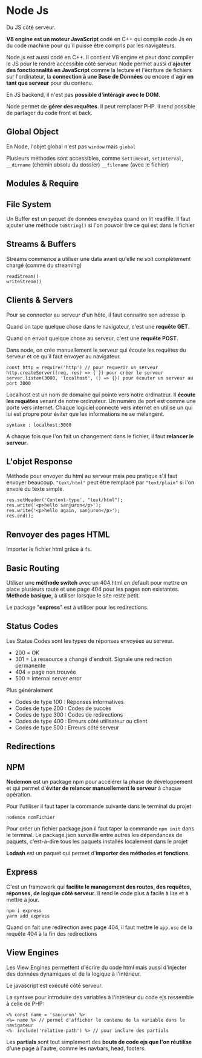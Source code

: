 Node Js
======

 Du JS côté serveur.

 **V8 engine est un moteur JavaScript** codé en C++ qui compile code Js en du code machine pour qu'il puisse être compris par les navigateurs.

 Node.js est aussi codé en C++. Il contient V8 engine et peut donc compiler le JS pour le rendre accessible côté serveur. Node permet aussi d'**ajouter des fonctionnalité en JavaScript** comme la lecture et l'écriture de fichiers sur l'ordinateur, la **connection à une Base de Données** ou encore d'**agir en tant que serveur** pour du contenu.

 En JS backend, il n'est pas **possible d'intéragir avec le DOM**.

 Node permet de **gérer des requêtes**. Il peut remplacer PHP. Il rend possible de partager du code front et back.

Global Object
------------

En Node, l'objet global n'est pas `window` mais `global`

Plusieurs méthodes sont accessibles, comme `setTimeout`, `setInterval`, `__dirname` (chemin absolu du dossier) `__filename` (avec le fichier)

Modules & Require
--------------

File System
----------

Un Buffer est un paquet de données envoyées quand on lit readfile. Il faut ajouter une méthode `toString()` si l'on pouvoir lire ce qui est dans le fichier


Streams & Buffers
---------

Streams commence à utiliser une data avant qu'elle ne soit complètement chargé (comme du streaming)

    readStream()
    writeStream()


Clients & Servers
--------------

Pour se connecter au serveur d'un hôte, il faut connaitre son adresse ip.

Quand on tape quelque chose dans le navigateur, c'est une **requête GET**.

Quand on envoit quelque chose au serveur, c'est une **requête POST**.

Dans node, on crée manuellement le serveur qui écoute les requêtes du serveur et ce qu'il faut envoyer au navigateur.

    const http = require('http') // pour requerir un serveur
    http.createServer((req, res) => { }) pour créer le serveur
    server.listen(3000, 'localhost', () => {}) pour écouter un serveur au port 3000

Localhost est un nom de domaine qui pointe vers notre ordinateur. Il **écoute les requêtes** venant de notre ordinateur. Un numéro de port est comme une porte vers internet. Chaque logiciel connecté vers internet en utilise un qui lui est propre pour éviter que les informations ne se mélangent.

    syntaxe : localhost:3000

A chaque fois que l'on fait un changement dans le fichier, il faut **relancer le serveur**.

L'objet Response
----------------

Méthode pour envoyer du html au serveur mais peu pratique s'il faut envoyer beaucoup. `"text/html"` peut être remplacé par `"text/plain"` si l'on envoie du texte simple.

    res.setHeader('Content-type', "text/html");
    res.write('<p>hello sanjuron</p>');
    res.write('<p>hello again, sanjuron</p>');
    res.end();


Renvoyer des pages HTML
---------------------

Importer le fichier html grâce à `fs`. 

Basic Routing
-----------

Utiliser une **méthode switch** avec un  404.html en default pour mettre en place plusieurs route et une page 404 pour les pages non existantes. **Méthode basique**, à utiliser lorsque le site reste petit.

Le package "**express**" est à utiliser pour les redirections.

Status Codes
-----------

Les Status Codes sont les types de réponses envoyées au serveur.

- 200 = OK
- 301 = La ressource a changé d'endroit. Signale une redirection permanente
- 404 = page non trouvée
- 500 = Internal server error

Plus généralement

- Codes de type 100 : Réponses informatives
- Codes de type 200 : Codes de succès
- Codes de type 300 : Codes de redirections
- Codes de type 400 : Erreurs côté utilisateur ou client
- Codes de type 500 : Erreurs côté serveur

Redirections
-------------


NPM
----

**Nodemon** est un package npm pour accélérer la phase de développement et qui permet d'**éviter de relancer manuellement le serveur** à chaque opération.

Pour l'utiliser il faut taper la commande suivante dans le terminal du projet

    nodemon nomFichier

Pour créer un fichier package.json il faut taper la commande `npm init` dans le terminal. Le package.json surveille entre autres les dépendances de paquets, c'est-à-dire tous les paquets installés localement dans le projet

**Lodash** est un paquet qui permet d'**importer des méthodes et fonctions**.

Express
------

C'est un framework qui **facilite le management des routes, des requêtes, réponses, de logique côté serveur**. Il rend le code plus à facile à lire et à mettre à jour.

    npm i express 
    yarn add express

Quand on fait une redirection avec page 404, il faut mettre le `app.use` de la requête 404 à la fin des redirections

View Engines
--------

Les View Engines permettent d'écrire du code html mais aussi d'injecter des données dynamiques et de la logique à l'intérieur.

Le javascript est exécuté côté serveur.

La syntaxe pour introduire des variables à l'intérieur du code ejs ressemble à celle de PHP:

    <% const name = 'sanjuron' %>
    <%= name %> // permet d'afficher le contenu de la variable dans le navigateur
    <%- include('relative-path') %> // pour inclure des partials

Les **partials** sont tout simplement des **bouts de code ejs que l'on réutilise** d'une page à l'autre, comme les navbars, head, footers.


